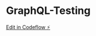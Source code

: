 # GraphQL-Testing

[Edit in Codeflow ⚡️](https://stackblitz.com/~/github.com/SutharShantanu/GraphQL-Testing)